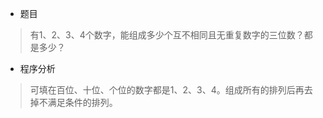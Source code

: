 * 题目
> 有1、2、3、4个数字，能组成多少个互不相同且无重复数字的三位数？都是多少？

* 程序分析
> 可填在百位、十位、个位的数字都是1、2、3、4。组成所有的排列后再去掉不满足条件的排列。 
